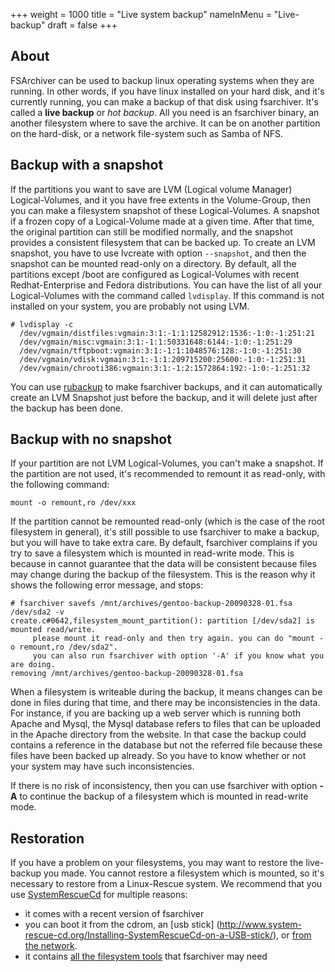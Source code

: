 +++
weight = 1000
title = "Live system backup"
nameInMenu = "Live-backup"
draft = false
+++

## About
FSArchiver can be used to backup linux operating systems when they are running.
In other words, if you have linux installed on your hard disk, and it's currently
running, you can make a backup of that disk using fsarchiver. It's called a
**live backup** or *hot backup*. All you need is an fsarchiver binary, an another
filesystem where to save the archive. It can be on another partition on the
hard-disk, or a network file-system such as Samba of NFS.
 
## Backup with a snapshot
If the partitions you want to save are LVM (Logical volume Manager)
Logical-Volumes, and it you have free extents in the Volume-Group, then you can
make a filesystem snapshot of these Logical-Volumes. A snapshot if a frozen copy
of a Logical-Volume made at a given time. After that time, the original
partition can still be modified normally, and the snapshot provides a consistent
filesystem that can be backed up. To create an LVM snapshot, you have to use
lvcreate with option `--snapshot`, and then the snapshot can be mounted
read-only on a directory. By default, all the partitions except /boot are
configured as Logical-Volumes with recent Redhat-Enterprise and Fedora
distributions. You can have the list of all your Logical-Volumes with the
command called `lvdisplay`. If this command is not installed on your system,
you are probably not using LVM.
```
# lvdisplay -c
  /dev/vgmain/distfiles:vgmain:3:1:-1:1:12582912:1536:-1:0:-1:251:21
  /dev/vgmain/misc:vgmain:3:1:-1:1:50331648:6144:-1:0:-1:251:29
  /dev/vgmain/tftpboot:vgmain:3:1:-1:1:1048576:128:-1:0:-1:251:30
  /dev/vgmain/vdisk:vgmain:3:1:-1:1:209715200:25600:-1:0:-1:251:31
  /dev/vgmain/chrooti386:vgmain:3:1:-1:2:1572864:192:-1:0:-1:251:32
```
You can use [rubackup](http://www.rubackup.org/) to make fsarchiver backups, and
it can automatically create an LVM Snapshot just before the backup, and it will
delete just after the backup has been done.

## Backup with no snapshot
If your partition are not LVM Logical-Volumes, you can't make a snapshot. If the
partition are not used, it's recommended to remount it as read-only, with the
following command:
```
mount -o remount,ro /dev/xxx
```
If the partition cannot be remounted read-only (which is the case of the root
filesystem in general), it's still possible to use fsarchiver to make a backup,
but you will have to take extra care. By default, fsarchiver complains if you
try to save a filesystem which is mounted in read-write mode. This is because
in cannot guarantee that the data will be consistent because files may change
during the backup of the filesystem. This is the reason why it shows the
following error message, and stops:
```
# fsarchiver savefs /mnt/archives/gentoo-backup-20090328-01.fsa /dev/sda2 -v
create.c#0642,filesystem_mount_partition(): partition [/dev/sda2] is mounted read/write. 
     please mount it read-only and then try again. you can do "mount -o remount,ro /dev/sda2". 
     you can also run fsarchiver with option '-A' if you know what you are doing. 
removing /mnt/archives/gentoo-backup-20090328-01.fsa
```
When a filesystem is writeable during the backup, it means changes can be done
in files during that time, and there may be inconsistencies in the data. For
instance, if you are backing up a web server which is running both Apache and
Mysql, the Mysql database refers to files that can be uploaded in the Apache
directory from the website. In that case the backup could contains a reference
in the database but not the referred file because these files have been backed
up already. So you have to know whether or not your system may have such
inconsistencies. 

If there is no risk of inconsistency, then you can use fsarchiver with option
**-A** to continue the backup of a filesystem which is mounted in read-write mode.

## Restoration
If you have a problem on your filesystems, you may want to restore the
live-backup you made. You cannot restore a filesystem which is mounted, so
it's necessary to restore from a Linux-Rescue system. We recommend that you
use [SystemRescueCd](http://www.system-rescue-cd.org) for multiple reasons:

* it comes with a recent version of fsarchiver
* you can boot it from the cdrom, an [usb stick]
(http://www.system-rescue-cd.org/Installing-SystemRescueCd-on-a-USB-stick/),
or [from the network](http://www.system-rescue-cd.org/manual/PXE_network_booting/).
* it contains [all the filesystem tools](http://www.system-rescue-cd.org/System-tools)
that fsarchiver may need
